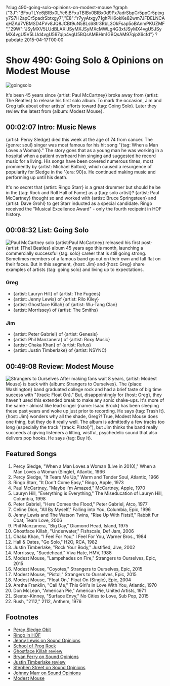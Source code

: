 ?slug 490-going-solo-opinions-on-modest-mouse
?graph {"3J":"BFxuTLYe6jBIBx0LYe6jBFxuTBIBx0BIBx0d9Px7adrSbpCr5ppCr5ptxgy7S7H2apCr5padrSbtxgy7","E8":"r7yyAtxgy71ghPH6okKe82wm7JFDELNCAqHZAd7VBMSD4FVv8JQ8JCBt9uN5BLs68tr3RbL3OkFsap5oBAnmPKUZMF","29W":"JSyMXV5LUdBLAXiJSyMXJSyMXcMWLg4G3xfJSyMX4vgU5JSyMX4vgU5V5LUd4vgU597qip4vgU5BQsAMBHm1GBQsAM97qipX6cfd"}
?pubdate 2015-04-17T00:00

# Show 490: Going Solo & Opinions on Modest Mouse

![goingsolo](https://static.soundopinions.org/images/2015/goingsolo_web.jpg)

It's been 45 years since {artist: Paul McCartney} broke away from {artist: The Beatles} to release his first solo album. To mark the occasion, Jim and Greg talk about other artists' efforts toward {tag: Going Solo}. Later they review the latest from {album: Modest Mouse}.

## 00:02:07 Intro: Music News
{artist: Percy Sledge} died this week at the age of 74 from cancer. The {genre: soul} singer was most famous for his hit song "{tag: When a Man Loves a Woman}." The story goes that as a young man he was working in a hospital when a patient overheard him singing and suggested he record music for a living. His songs have been covered numerous times, most prominently by {artist: Michael Bolton}, which caused a resurgence of popularity for Sledge in the '{era: 90}s. He continued making music and performing up until his death.

It's no secret that {artist: Ringo Starr} is a great drummer but should he be in the {tag: Rock and Roll Hall of Fame} as a {tag: solo artist}? {artist: Paul McCartney} thought so and worked with {artist: Bruce Springsteen} and {artist: Dave Grohl} to get Starr inducted as a special candidate. Ringo received the "Musical Excellence Award" - only the fourth recipeint in HOF history.


## 00:08:32 List: Going Solo 
![Paul McCartney solo](https://static.soundopinions.org/images/2015/paulquits.jpg)
{artist:Paul McCartney} released his first post-{artist: [The] Beatles} album 45 years ago this month, launching a commercially successful {tag: solo} career that is still going strong. Sometimes members of a famous band go out on their own and fall flat on their faces. But in this segment, {host: Jim} and {host: Greg} share examples of artists {tag: going solo} and living up to expectations.

### Greg 
- {artist: Lauryn Hill} of {artist: The Fugees}
- {artist: Jenny Lewis} of {artist: Rilo Kiley}
- {artist: Ghostface Killah} of {artist: Wu-Tang Clan}
- {artist: Morrissey} of {artist: The Smiths}

### Jim
- {artist: Peter Gabriel} of {artist: Genesis}
- {artist: Phil Manzanera} of {artist: Roxy Music}
- {artist: Chaka Khan} of {artist: Rufus}
- {artist: Justin Timberlake} of {artist: NSYNC}

## 00:49:08 Review: Modest Mouse
![Strangers to Ourselves](https://static.soundopinions.org/assets/490/29W0.jpg)
After making fans wait 8 years, {artist: Modest Mouse} is back with {album: Strangers to Ourselves}. The {place: Washington} band graduated college rock and had a brief taste of big time success with "{track: Float On}." But, disappointingly for {host: Greg}, they haven't used this extended break to make any sonic shake-ups. It's more of the same - almost like lead singer {name: Isaac Brock} has been sleeping these past years and woke up just prior to recording. He says {tag: Trash It}. {host: Jim} wonders why all the shade, Greg?! True, Modest Mouse does one thing, but they do it really well. The album is admittedly a few tracks too long (especially the track "{track: Pistol}"), but Jim thinks the band really succeeds at giving listeners a lilting, wistful, psychedelic sound that also delivers pop hooks. He says {tag: Buy It}.



## Featured Songs
1. Percy Sledge, "When a Man Loves a Woman (Live in 2010)," When a Man Loves a Woman (Single), Atlantic, 1966 
1. Percy Sledge, "It Tears Me Up," Warm and Tender Soul, Atlantic, 1966 
1. Ringo Starr, "It Don't Come Easy," Ringo, Apple, 1973
1. Paul McCartney, "Maybe I'm Amazed," McCartney, Apple, 1970 
1. Lauryn Hill, "Everything is Everything," The Miseducation of Lauryn Hill, Columbia, 1998 
1. Peter Gabriel, "Here Comes the Flood," Peter Gabriel, Atco, 1977 
1. Celine Dion, "All By Myself," Falling into You, Columbia, Epic, 1996 
1. Jenny Lewis and The Watson Twins, "Rise Up With Fists!!," Rabbit Fur Coat, Team Love, 2006 
1. Phil Manzanera, "Big Day," Diamond Head, Island, 1975 
1. Ghostface Killah, "Underwater," Fishscale, Def Jam, 2006 
1. Chaka Khan, "I Feel For You," I Feel For You, Warner Bros., 1984 
1. Hall & Oates, "Go Solo," H2O, RCA, 1982 
1. Justin Timberlake, "Rock Your Body," Justified, Jive, 2002 
1. Morrissey, "Suedehead," Viva Hate, HMV, 1988 
1. Modest Mouse, "Lampshades on Fire," Strangers to Ourselves, Epic, 2015 
1. Modest Mouse, "Coyotes," Strangers to Ourselves, Epic, 2015 
1. Modest Mouse, "Pistol," Strangers to Ourselves, Epic, 2015 
1. Modest Mouse, "Float On," Float On (Single), Epic, 2004 
1. Aretha Franklin, "Call Me," This Girl's in Love With You, Atlantic, 1970 
1. Don McLean, "American Pie," American Pie, United Artists, 1971 
1. Sleater-Kinney, "Surface Envy," No Cities to Love, Sub Pop, 2015 
1. Rush, "2112," 2112, Anthem, 1976 


## Footnotes
- [Percy Sledge Obit](http://www.nytimes.com/2015/04/15/arts/music/percy-sledge-who-sang-when-a-man-loves-a-woman-dies-at-74.html)
- [Ringo in HOF](http://www.ctvnews.ca/entertainment/ringo-starr-to-become-last-beatle-to-be-inducted-into-rock-hall-of-fame-1.2324489)
- [Jenny Lewis on Sound Opinions](/show/19/)
- [School of Prog Rock](/show/207)
- [Ghostface Killah review](/show/20/#wutangclan)
- [Bryan Ferry on Sound Opinions](/show/395/)
- [Justin Timberlake review](/show/382/#justintimberlake)
- [Stephen Street on Sound Opinions](http://www.soundopinions.org/show/243)
- [Johnny Marr on Sound Opinions](http://www.soundopinions.org/show/399/#johnnymarr)
- [Modest Mouse](http://modestmouse.com/)
